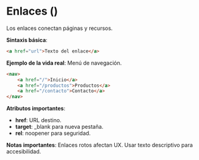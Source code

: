 # Enlaces (<a>)

Los enlaces conectan páginas y recursos.

**Sintaxis básica**:

```html
<a href="url">Texto del enlace</a>
```

**Ejemplo de la vida real**: Menú de navegación.

```html
<nav>
    <a href="/">Inicio</a>
    <a href="/productos">Productos</a>
    <a href="/contacto">Contacto</a>
</nav>
```

**Atributos importantes**:
- **href**: URL destino.
- **target**: _blank para nueva pestaña.
- **rel**: noopener para seguridad.

**Notas importantes**: Enlaces rotos afectan UX. Usar texto descriptivo para accesibilidad.